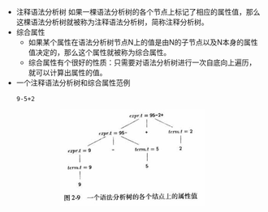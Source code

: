 
* 注释语法分析树
    如果一棵语法分析树的各个节点上标记了相应的属性值，那么这棵语法分析树就被称为注释语法分析树，简称注释分析树。
* 综合属性
    - 如果某个属性在语法分析树节点N上的值是由N的子节点以及N本身的属性值决定的，那么这个属性就被称为综合属性。
    - 综合属性有个很好的性质：只需要对语法分析树进行一次自底向上遍历，就可以计算出属性的值。
* 一个注释语法分析树和综合属性范例
    ```
    9-5+2
    ```
<div align=center><img alt="图2.9 - 一个语法分析树的各个节点上的属性值.jpg" src="图2.9 - 一个语法分析树的各个节点上的属性值.jpg" height="190"/></div>

